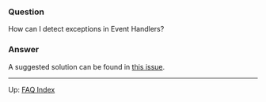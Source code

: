 ### Question

How can I detect exceptions in Event Handlers?

### Answer

A suggested solution can be found in [this issue](https://github.com/Day8/re-frame/issues/231#issuecomment-249991378).

***

Up:  [FAQ Index](README.md)&nbsp;&nbsp;&nbsp;&nbsp;&nbsp;&nbsp;

<!-- START doctoc generated TOC please keep comment here to allow auto update -->
<!-- DON'T EDIT THIS SECTION, INSTEAD RE-RUN doctoc TO UPDATE -->
<!-- END doctoc generated TOC please keep comment here to allow auto update -->

